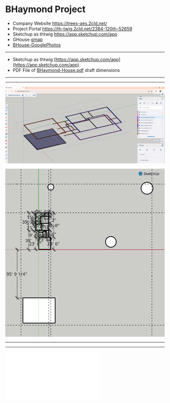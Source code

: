 # BHaymond Project
- Company Website https://trees-aes.2cld.net/
- Project Portal https://th-twig.2cld.net/2384-120th-52659
- Sketchup as thtwig https://app.sketchup.com/app
- GHouse [gmap](https://www.google.com/maps/place/Winfield,+IA+52659/@41.1333787,-91.4509073,46m/data=!3m1!1e3!4m6!3m5!1s0x87e6a4a40e491b21:0xc8a55d674581fc!8m2!3d41.123083!4d-91.4412683!16zL20vMHNfZHc?entry=ttu&g_ep=EgoyMDI0MTIwOS4wIKXMDSoASAFQAw%3D%3D)
- [BHouse-GooglePhotos](https://photos.app.goo.gl/NYSvFPn7CVhgcRq98)

---

- Sketchup as thtwig [https://app.sketchup.com/app](https://app.sketchup.com/app)
- PDF File of [BHaymond-House.pdf](./BHaymond-House.pdf) draft dimensions

---
---

![sketchup-20250713](./BHaymond-House-Sketchup-20250713.PNG)


![BHaymond-House png](./BHaymond-House-Property.png)


---
---

![BHaymond-House pdf](./BHaymond-House.pdf)

